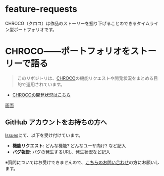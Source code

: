 # feature-requests
CHROCO（クロコ）は作品のストーリーを掘り下げることのできるタイムライン型ポートフォリオです。
# CHROCO――ポートフォリオをストーリーで語る

> このリポジトリは、[CHROCO](https://chroco.ooo)の機能リクエストや開発状況をまとめる目的で運用されています。

- [CHROCOの開発状況はこちら](https://github.com/chroco-ooo/projects/1?fullscreen=true)

[画面](image.png)

## GitHub アカウントをお持ちの方へ

[Issues](https://github.com/chroco-ooo/feature-requests/issues)にて、以下を受け付けています。

- **機能リクエスト**: どんな機能? どんなユーザ向け? など記入
- **バグ報告**: バグの発生するURL、発生状況など記入

※質問についてはお受けできませんので、[こちらのお問い合わせ](https://docs.google.com/forms/d/e/1FAIpQLSdK3OXf6UyLJir50Gyrp8tMpwrRaZl7Fl1gWlVaLiUa6PERrA/viewform?vc=0&c=0&w=1)の方にお願いします。
